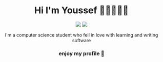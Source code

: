 
<h1 align="center">Hi I'm Youssef 👋🏻👨🏻‍💻</h1>
<p align="center">
    <a href="https://twitter.com/youssefsiam38"><img src="https://img.shields.io/badge/twitter-%231FA1F1?style=flat&logo=twitter&logoColor=white"/></a>
    <a href="https://www.linkedin.com/in/youssefsiam38"><img src="https://img.shields.io/badge/linkedin-%230177B5?style=flat&logo=linkedin&logoColor=white"/></a>
  </p>
  
  <!-- <img src="https://raw.githubusercontent.com/youssefsiam38/youssefsiam38/master/github-readme-photo.jpg" align="right" width="27%"/> -->

<p align="center">I'm a computer science student who fell in love with learning and writing software</p>

<h3 align="center">enjoy my profile 🤗</h3>
